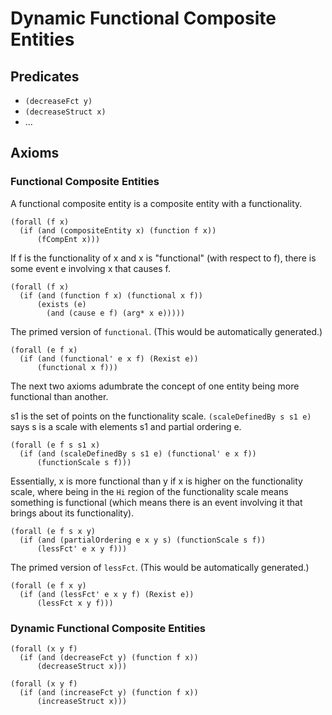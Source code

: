 # Dynamic Functional Composite Entities

## Predicates

- `(decreaseFct y)`
- `(decreaseStruct x)`
- ...


## Axioms

### Functional Composite Entities

A functional composite entity is a composite entity with a functionality.

```
(forall (f x)
  (if (and (compositeEntity x) (function f x))
      (fCompEnt x)))
```


If f is the functionality of x and x is "functional" (with respect
to f), there is some event e involving x that causes f.

```
(forall (f x)
  (if (and (function f x) (functional x f))
      (exists (e)
        (and (cause e f) (arg* x e)))))
```


The primed version of `functional`. (This would be automatically
generated.)

```
(forall (e f x)
  (if (and (functional' e x f) (Rexist e))
      (functional x f)))
```


The next two axioms adumbrate the concept of one entity being more
functional than another.

s1 is the set of points on the functionality scale. `(scaleDefinedBy s s1
e)` says s is a scale with elements s1 and partial ordering e.

```
(forall (e f s s1 x)
  (if (and (scaleDefinedBy s s1 e) (functional' e x f))
      (functionScale s f)))
```

Essentially, x is more functional than y if x is higher on the
functionality scale, where being in the `Hi` region of the functionality
scale means something is functional (which means there is an event
involving it that brings about its functionality).

```
(forall (e f s x y)
  (if (and (partialOrdering e x y s) (functionScale s f))
      (lessFct' e x y f)))
```


The primed version of `lessFct`. (This would be automatically
generated.)

```
(forall (e f x y)
  (if (and (lessFct' e x y f) (Rexist e))
      (lessFct x y f)))
```





### Dynamic Functional Composite Entities

```
(forall (x y f)
  (if (and (decreaseFct y) (function f x))
      (decreaseStruct x)))
```

```
(forall (x y f)
  (if (and (increaseFct y) (function f x))
      (increaseStruct x)))
```

